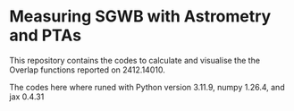 # Measuring SGWB with Astrometry and PTAs

This repository contains the codes to calculate and visualise the the Overlap functions reported on 2412.14010.

The codes here where runed with Python version 3.11.9, numpy 1.26.4, and jax 0.4.31
